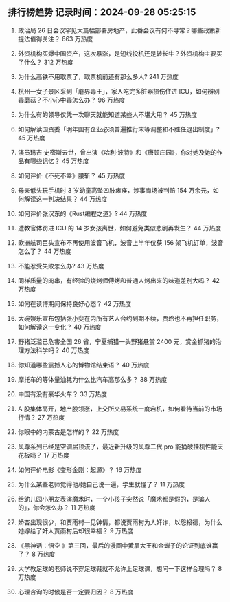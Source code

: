
## 排行榜趋势 记录时间：2024-09-28 05:25:15
  
  1. 政治局 26 日会议罕见大篇幅部署房地产，此番会议有何不寻常？哪些政策新提法值得关注？ 663 万热度
    
  2. 外资机构买爆中国资产，这次暴涨，是短线投机还是转长牛？外资机构主要买了什么？ 312 万热度
    
  3. 为什么高铁不用取票了，取票机前还有那么多人? 241 万热度
    
  4. 杭州一女子景区采到「蘑界毒王」，家人吃完多脏器损伤住进 ICU，如何辨别毒蘑菇？不小心中毒怎么办？ 96 万热度
    
  5. 为什么有的领导仅凭一次聊天就能知道某些人不堪大用？ 45 万热度
    
  6. 如何解读国资委「明年国有企业必须普遍推行末等调整和不胜任退出制度」? 45 万热度
    
  7. 演员玛吉·史密斯去世，曾出演《哈利·波特》和《唐顿庄园》，你对她及她的作品有哪些记忆？ 45 万热度
    
  8. 如何评价《不死不幸》腰斩？ 45 万热度
    
  9. 母亲低头玩手机时 3 岁幼童高坠四肢瘫痪，涉事商场被判赔 154 万余元，如何解读这一判决结果？ 44 万热度
    
  10. 如何评价张汉东的《Rust编程之道》? 44 万热度
    
  11. 遭教官体罚进 ICU 的 14 岁女孩离世，如何避免类似悲剧再发生？ 44 万热度
    
  12. 欧洲航司巨头宣布不再使用波音飞机，波音上半年仅获 156 架飞机订单，波音怎么了？ 44 万热度
    
  13. 不能忍受失败怎么办? 43 万热度
    
  14. 同样质量的肉串，有经验的烧烤师傅烤和普通人烤出来的味道差别大吗？ 42 万热度
    
  15. 如何在读博期间保持良好心态？ 42 万热度
    
  16. 大碗娱乐宣布包括张小斐在内所有艺人合约到期不续，贾玲也不再担任职务，如何解读这一变化？ 40 万热度
    
  17. 野猪泛滥已危害全国 26 省，宁夏捕猎一头野猪悬赏 2400 元，赏金抓猪的治理方法科学吗？ 40 万热度
    
  18. 你知道哪些震撼人心的博物馆结束语？ 40 万热度
    
  19. 摩托车的等体量油耗为什么比汽车高那么多？ 38 万热度
    
  20. 中国有没有豪华火车？ 33 万热度
    
  21. A 股集体高开，地产股领涨，上交所交易系统一度宕机，如何看待当前的市场行情？ 27 万热度
    
  22. 你眼中的内蒙古是怎样的？ 22 万热度
    
  23. 风尊系列已经是空调届顶流了，最近新升级的风尊二代 pro 能捅破挂机性能天花板吗？ 17 万热度
    
  24. 如何评价电影《变形金刚：起源》？ 16 万热度
    
  25. 为什么某些老师觉得他/她自己说一遍，学生就懂了？ 11 万热度
    
  26. 给幼儿园小朋友表演魔术时，一个小孩子突然说「魔术都是假的，是骗人的」，你会怎么办？ 11 万热度
    
  27. 娇杏出现很少，和贾雨村一见钟情，都说贾雨村为人奸诈，以怨报德，为什么她嫁给了奸人贾雨村后却很幸福？ 9 万热度
    
  28. 《黑神话：悟空 》第三回，最后的漫画中黄眉大王和金蝉子的论证到底谁赢了？ 8 万热度
    
  29. 大学教足球的老师说不穿足球鞋就不允许上足球课，想问一下这样合理吗？ 8 万热度
    
  30. 心理咨询的时候是否一定要归因？ 8 万热度
    